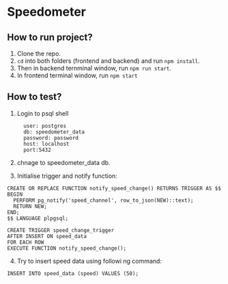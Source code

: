 ﻿# Speedometer

## How to run project?
1. Clone the repo.
2. ```cd``` into both folders (frontend and backend) and run ```npm install```.
3. Then in backend ternminal window, run ```npm run start```.
4. In frontend terminal window, run ```npm start```

## How to test?
1. Login to psql shell
   ```
     user: postgres
     db: speedometer_data
     password: password
     host: localhost
     port:5432
   ```
      
2. chnage to speedometer_data db.
3. Initialise trigger and notify function:

```
CREATE OR REPLACE FUNCTION notify_speed_change() RETURNS TRIGGER AS $$
BEGIN
  PERFORM pg_notify('speed_channel', row_to_json(NEW)::text);
  RETURN NEW;
END;
$$ LANGUAGE plpgsql;

CREATE TRIGGER speed_change_trigger
AFTER INSERT ON speed_data
FOR EACH ROW
EXECUTE FUNCTION notify_speed_change();
```
4. Try to insert speed data using followi
ng command:

```INSERT INTO speed_data (speed) VALUES (50);```
